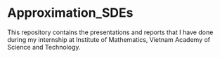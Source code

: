 # Approximation_SDEs
This repository contains the presentations and reports that I have done during my internship at Institute of Mathematics, Vietnam Academy of Science and Technology.
